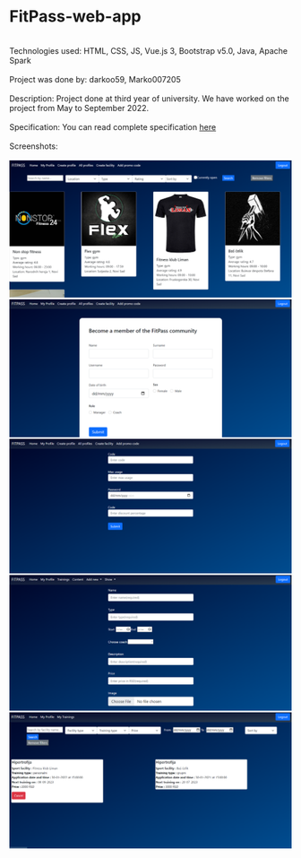 # FitPass-web-app
 <br>
Technologies used: HTML, CSS, JS, Vue.js 3, Bootstrap v5.0, Java, Apache Spark<br><br>
Project was done by: darkoo59, Marko007205<br><br>
Description: Project done at third year of university. We have worked on the project from May to September 2022.<br><br>
Specification: You can read complete specification <a href="https://github.com/darkoo59/FitPass-web-app/blob/dev/Web%20Programiranje%20-%20Projekat%202021-2022%20(1).pdf" target="blank">here</a><br><br>
Screenshots:<br> <br>
<img src = "https://github.com/darkoo59/FitPass-web-app/blob/dev/FitPass/src/main/resources/static/vue/src/assets/images/ss1.png"></img> <br>
<img src = "https://github.com/darkoo59/FitPass-web-app/blob/dev/FitPass/src/main/resources/static/vue/src/assets/images/ss2.png"></img> <br>
<img src = "https://github.com/darkoo59/FitPass-web-app/blob/dev/FitPass/src/main/resources/static/vue/src/assets/images/ss3.png"></img> <br>
<img src = "https://github.com/darkoo59/FitPass-web-app/blob/dev/FitPass/src/main/resources/static/vue/src/assets/images/ss4.png"></img> <br>
<img src = "https://github.com/darkoo59/FitPass-web-app/blob/dev/FitPass/src/main/resources/static/vue/src/assets/images/ss5.png"></img> <br>
